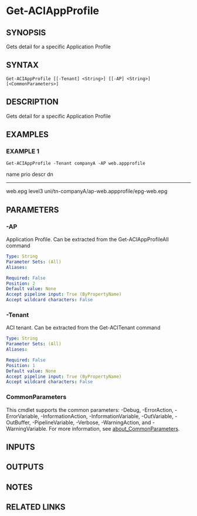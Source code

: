 ﻿---
external help file: ACI-PoSH-help.xml
Module Name: ACI-PoSH
online version:
schema: 2.0.0
---

# Get-ACIAppProfile

## SYNOPSIS
Gets detail for a specific Application Profile

## SYNTAX

```
Get-ACIAppProfile [[-Tenant] <String>] [[-AP] <String>] [<CommonParameters>]
```

## DESCRIPTION
Gets detail for a specific Application Profile

## EXAMPLES

### EXAMPLE 1
```
Get-ACIAppProfile -Tenant companyA -AP web.appprofile
```

name    prio   descr dn
----    ----   ----- --
web.epg level3       uni/tn-companyA/ap-web.appprofile/epg-web.epg

## PARAMETERS

### -AP
Application Profile. 
Can be extracted from the Get-ACIAppProfileAll command

```yaml
Type: String
Parameter Sets: (All)
Aliases:

Required: False
Position: 2
Default value: None
Accept pipeline input: True (ByPropertyName)
Accept wildcard characters: False
```

### -Tenant
ACI tenant. 
Can be extracted from the Get-ACITenant command

```yaml
Type: String
Parameter Sets: (All)
Aliases:

Required: False
Position: 1
Default value: None
Accept pipeline input: True (ByPropertyName)
Accept wildcard characters: False
```

### CommonParameters
This cmdlet supports the common parameters: -Debug, -ErrorAction, -ErrorVariable, -InformationAction, -InformationVariable, -OutVariable, -OutBuffer, -PipelineVariable, -Verbose, -WarningAction, and -WarningVariable. For more information, see [about_CommonParameters](http://go.microsoft.com/fwlink/?LinkID=113216).

## INPUTS

## OUTPUTS

## NOTES

## RELATED LINKS
